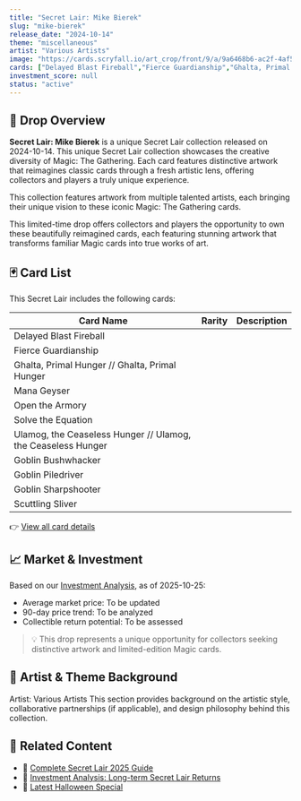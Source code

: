```yaml
---
title: "Secret Lair: Mike Bierek"
slug: "mike-bierek"
release_date: "2024-10-14"
theme: "miscellaneous"
artist: "Various Artists"
image: "https://cards.scryfall.io/art_crop/front/9/a/9a6468b6-ac2f-4af5-985f-e9cae5eb2251.jpg?1743065637"
cards: ["Delayed Blast Fireball","Fierce Guardianship","Ghalta, Primal Hunger // Ghalta, Primal Hunger","Mana Geyser","Open the Armory","Solve the Equation","Ulamog, the Ceaseless Hunger // Ulamog, the Ceaseless Hunger","Goblin Bushwhacker","Goblin Piledriver","Goblin Sharpshooter","Scuttling Sliver"]
investment_score: null
status: "active"
---
```


## 💠 Drop Overview
**Secret Lair: Mike Bierek** is a unique Secret Lair collection released on 2024-10-14. This unique Secret Lair collection showcases the creative diversity of Magic: The Gathering. Each card features distinctive artwork that reimagines classic cards through a fresh artistic lens, offering collectors and players a truly unique experience.

This collection features artwork from multiple talented artists, each bringing their unique vision to these iconic Magic: The Gathering cards.

This limited-time drop offers collectors and players the opportunity to own these beautifully reimagined cards, each featuring stunning artwork that transforms familiar Magic cards into true works of art.

## 🃏 Card List
This Secret Lair includes the following cards:

| Card Name | Rarity | Description |
|-----------|---------|-------------|
| Delayed Blast Fireball |  |  |
| Fierce Guardianship |  |  |
| Ghalta, Primal Hunger // Ghalta, Primal Hunger |  |  |
| Mana Geyser |  |  |
| Open the Armory |  |  |
| Solve the Equation |  |  |
| Ulamog, the Ceaseless Hunger // Ulamog, the Ceaseless Hunger |  |  |
| Goblin Bushwhacker |  |  |
| Goblin Piledriver |  |  |
| Goblin Sharpshooter |  |  |
| Scuttling Sliver |  |  |

👉 [View all card details](/cards?drop=mike-bierek)

## 📈 Market & Investment
Based on our [Investment Analysis](/investment/mike-bierek), as of 2025-10-25:
- Average market price: To be updated
- 90-day price trend: To be analyzed
- Collectible return potential: To be assessed

> 💡 This drop represents a unique opportunity for collectors seeking distinctive artwork and limited-edition Magic cards.

## 🎨 Artist & Theme Background
Artist: Various Artists
This section provides background on the artistic style, collaborative partnerships (if applicable), and design philosophy behind this collection.

## 🔗 Related Content
- 📰 [Complete Secret Lair 2025 Guide](/news/secret-lair-2025-complete-guide)
- 💼 [Investment Analysis: Long-term Secret Lair Returns](/investment)
- 🎃 [Latest Halloween Special](/drops/secret-scare-superdrop-2025)